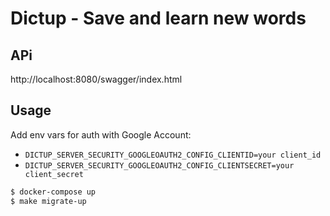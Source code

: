 # Dictup - Save and learn new words

## APi

http://localhost:8080/swagger/index.html

## Usage

Add env vars for auth with Google Account:

- `DICTUP_SERVER_SECURITY_GOOGLEOAUTH2_CONFIG_CLIENTID=your client_id`
- `DICTUP_SERVER_SECURITY_GOOGLEOAUTH2_CONFIG_CLIENTSECRET=your client_secret`

```sh
$ docker-compose up
$ make migrate-up
```